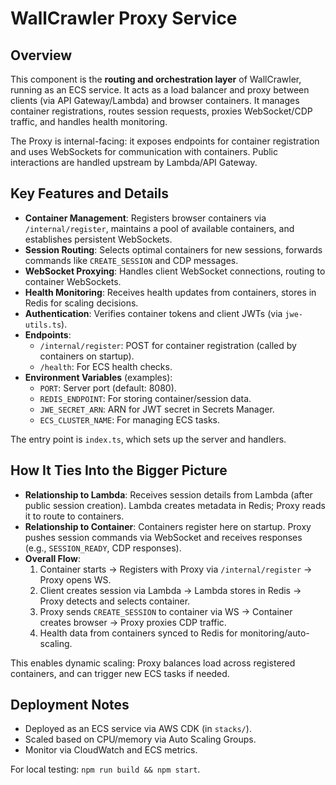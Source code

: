 # WallCrawler Proxy Service

## Overview

This component is the **routing and orchestration layer** of WallCrawler, running as an ECS service. It acts as a load balancer and proxy between clients (via API Gateway/Lambda) and browser containers. It manages container registrations, routes session requests, proxies WebSocket/CDP traffic, and handles health monitoring.

The Proxy is internal-facing: it exposes endpoints for container registration and uses WebSockets for communication with containers. Public interactions are handled upstream by Lambda/API Gateway.

## Key Features and Details

- **Container Management**: Registers browser containers via `/internal/register`, maintains a pool of available containers, and establishes persistent WebSockets.
- **Session Routing**: Selects optimal containers for new sessions, forwards commands like `CREATE_SESSION` and CDP messages.
- **WebSocket Proxying**: Handles client WebSocket connections, routing to container WebSockets.
- **Health Monitoring**: Receives health updates from containers, stores in Redis for scaling decisions.
- **Authentication**: Verifies container tokens and client JWTs (via `jwe-utils.ts`).
- **Endpoints**:
  - `/internal/register`: POST for container registration (called by containers on startup).
  - `/health`: For ECS health checks.
- **Environment Variables** (examples):
  - `PORT`: Server port (default: 8080).
  - `REDIS_ENDPOINT`: For storing container/session data.
  - `JWE_SECRET_ARN`: ARN for JWT secret in Secrets Manager.
  - `ECS_CLUSTER_NAME`: For managing ECS tasks.

The entry point is `index.ts`, which sets up the server and handlers.

## How It Ties Into the Bigger Picture

- **Relationship to Lambda**: Receives session details from Lambda (after public session creation). Lambda creates metadata in Redis; Proxy reads it to route to containers.
- **Relationship to Container**: Containers register here on startup. Proxy pushes session commands via WebSocket and receives responses (e.g., `SESSION_READY`, CDP responses).
- **Overall Flow**:
  1. Container starts → Registers with Proxy via `/internal/register` → Proxy opens WS.
  2. Client creates session via Lambda → Lambda stores in Redis → Proxy detects and selects container.
  3. Proxy sends `CREATE_SESSION` to container via WS → Container creates browser → Proxy proxies CDP traffic.
  4. Health data from containers synced to Redis for monitoring/auto-scaling.

This enables dynamic scaling: Proxy balances load across registered containers, and can trigger new ECS tasks if needed.

## Deployment Notes

- Deployed as an ECS service via AWS CDK (in `stacks/`).
- Scaled based on CPU/memory via Auto Scaling Groups.
- Monitor via CloudWatch and ECS metrics.

For local testing: `npm run build && npm start`.
